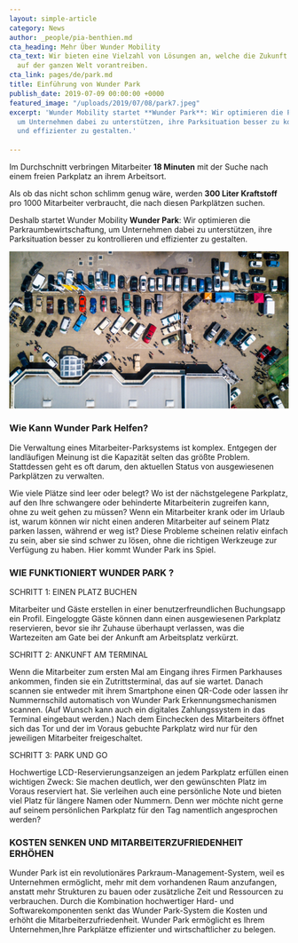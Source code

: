 ```yaml
---
layout: simple-article
category: News
author: _people/pia-benthien.md
cta_heading: Mehr Über Wunder Mobility
cta_text: Wir bieten eine Vielzahl von Lösungen an, welche die Zukunft der Mobilität
  auf der ganzen Welt vorantreiben.
cta_link: pages/de/park.md
title: Einführung von Wunder Park
publish_date: 2019-07-09 00:00:00 +0000
featured_image: "/uploads/2019/07/08/park7.jpeg"
excerpt: 'Wunder Mobility startet **Wunder Park**: Wir optimieren die Parkraumbewirtschaftung,
  um Unternehmen dabei zu unterstützen, ihre Parksituation besser zu kontrollieren
  und effizienter zu gestalten.'

---
```

Im Durchschnitt verbringen Mitarbeiter **18 Minuten** mit der Suche nach einem freien Parkplatz an ihrem Arbeitsort.

Als ob das nicht schon schlimm genug wäre, werden **300 Liter Kraftstoff** pro 1000 Mitarbeiter verbraucht, die nach diesen Parkplätzen suchen.

Deshalb startet Wunder Mobility **Wunder Park**: Wir optimieren die Parkraumbewirtschaftung, um Unternehmen dabei zu unterstützen, ihre Parksituation besser zu kontrollieren und effizienter zu gestalten.

![](/uploads/2019/07/08/park7.jpeg)

### Wie Kann Wunder Park Helfen?

Die Verwaltung eines Mitarbeiter-Parksystems ist komplex. Entgegen der landläufigen Meinung ist die Kapazität selten das größte Problem. Stattdessen geht es oft darum, den aktuellen Status von ausgewiesenen Parkplätzen zu verwalten.

Wie viele Plätze sind leer oder belegt? Wo ist der nächstgelegene Parkplatz, auf den Ihre schwangere oder behinderte Mitarbeiterin zugreifen kann, ohne zu weit gehen zu müssen? Wenn ein Mitarbeiter krank oder im Urlaub ist, warum können wir nicht einen anderen Mitarbeiter auf seinem Platz parken lassen, während er weg ist? Diese Probleme scheinen relativ einfach zu sein, aber sie sind schwer zu lösen, ohne die richtigen Werkzeuge zur Verfügung zu haben. Hier kommt Wunder Park ins Spiel.

### WIE FUNKTIONIERT WUNDER PARK ?

SCHRITT 1: EINEN PLATZ BUCHEN

Mitarbeiter und Gäste erstellen in einer benutzerfreundlichen Buchungsapp ein Profil. Eingeloggte Gäste können dann einen ausgewiesenen Parkplatz reservieren, bevor sie ihr Zuhause überhaupt verlassen, was die Wartezeiten am Gate bei der Ankunft am Arbeitsplatz verkürzt.

SCHRITT 2: ANKUNFT AM TERMINAL

Wenn die Mitarbeiter zum ersten Mal am Eingang ihres Firmen Parkhauses ankommen, finden sie ein Zutrittsterminal, das auf sie wartet. Danach scannen sie entweder mit ihrem Smartphone einen QR-Code oder lassen ihr Nummernschild automatisch von Wunder Park Erkennungsmechanismen scannen. (Auf Wunsch kann auch ein digitales Zahlungssystem in das Terminal eingebaut werden.) Nach dem Einchecken des Mitarbeiters öffnet sich das Tor und der im Voraus gebuchte Parkplatz wird nur für den jeweiligen Mitarbeiter freigeschaltet.

SCHRITT 3: PARK UND GO

Hochwertige LCD-Reservierungsanzeigen an jedem Parkplatz erfüllen einen wichtigen Zweck: Sie machen deutlich, wer den gewünschten Platz im Voraus reserviert hat. Sie verleihen auch eine persönliche Note und bieten viel Platz für längere Namen oder Nummern. Denn wer möchte nicht gerne auf seinem persönlichen Parkplatz für den Tag namentlich angesprochen werden?

### KOSTEN SENKEN UND MITARBEITERZUFRIEDENHEIT ERHÖHEN

Wunder Park ist ein revolutionäres Parkraum-Management-System, weil es Unternehmen ermöglicht, mehr mit dem vorhandenen Raum anzufangen, anstatt mehr Strukturen zu bauen oder zusätzliche Zeit und Ressourcen zu verbrauchen. Durch die Kombination hochwertiger Hard- und Softwarekomponenten senkt das Wunder Park-System die Kosten und erhöht die Mitarbeiterzufriedenheit. Wunder Park ermöglicht es Ihrem Unternehmen,Ihre Parkplätze effizienter und wirtschaftlicher zu belegen.